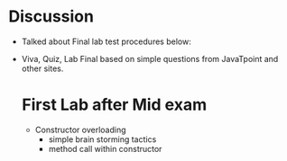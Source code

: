 # Discussion 
* Talked about Final lab test procedures below:
* Viva, Quiz, Lab Final based on simple questions from JavaTpoint and other sites.

  # First Lab after Mid exam
  * Constructor overloading
    * simple brain storming tactics
    * method call within constructor

